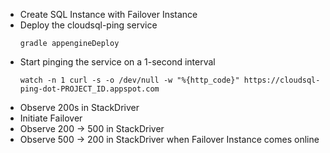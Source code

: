 * Create SQL Instance with Failover Instance
* Deploy the cloudsql-ping service
  ```
  gradle appengineDeploy
  ```
* Start pinging the service on a 1-second interval
  ```
  watch -n 1 curl -s -o /dev/null -w "%{http_code}" https://cloudsql-ping-dot-PROJECT_ID.appspot.com
  ```
* Observe 200s in StackDriver
* Initiate Failover
* Observe 200 -> 500 in StackDriver
* Observe 500 -> 200 in StackDriver when Failover Instance comes online
